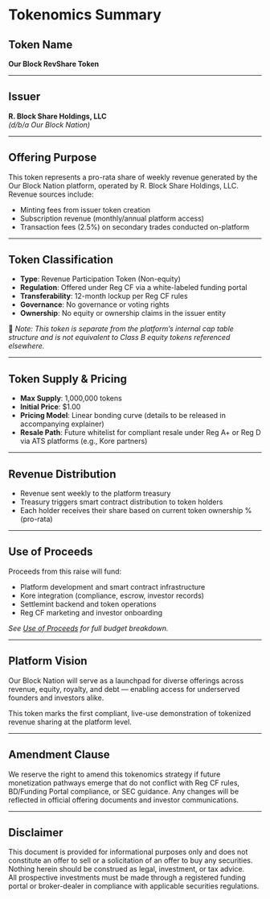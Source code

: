 # Tokenomics Summary

## Token Name

**Our Block RevShare Token**

---

## Issuer

**R. Block Share Holdings, LLC**  
_(d/b/a Our Block Nation)_

---

## Offering Purpose

This token represents a pro-rata share of weekly revenue generated by the Our Block Nation platform, operated by R. Block Share Holdings, LLC. Revenue sources include:

- Minting fees from issuer token creation  
- Subscription revenue (monthly/annual platform access)  
- Transaction fees (2.5%) on secondary trades conducted on-platform  

---

## Token Classification

- **Type**: Revenue Participation Token (Non-equity)  
- **Regulation**: Offered under Reg CF via a white-labeled funding portal  
- **Transferability**: 12-month lockup per Reg CF rules  
- **Governance**: No governance or voting rights  
- **Ownership**: No equity or ownership claims in the issuer entity  

📌 _Note: This token is separate from the platform’s internal cap table structure and is not equivalent to Class B equity tokens referenced elsewhere._

---

## Token Supply & Pricing

- **Max Supply**: 1,000,000 tokens  
- **Initial Price**: $1.00  
- **Pricing Model**: Linear bonding curve (details to be released in accompanying explainer)  
- **Resale Path**: Future whitelist for compliant resale under Reg A+ or Reg D via ATS platforms (e.g., Kore partners)

---

## Revenue Distribution

- Revenue sent weekly to the platform treasury  
- Treasury triggers smart contract distribution to token holders  
- Each holder receives their share based on current token ownership % (pro-rata)

---

## Use of Proceeds

Proceeds from this raise will fund:

- Platform development and smart contract infrastructure  
- Kore integration (compliance, escrow, investor records)  
- Settlemint backend and token operations  
- Reg CF marketing and investor onboarding  

_See [Use of Proceeds](../OfferingDeck/subscription-pitch.md) for full budget breakdown._

---

## Platform Vision

Our Block Nation will serve as a launchpad for diverse offerings across revenue, equity, royalty, and debt — enabling access for underserved founders and investors alike.

This token marks the first compliant, live-use demonstration of tokenized revenue sharing at the platform level.

---

## Amendment Clause

We reserve the right to amend this tokenomics strategy if future monetization pathways emerge that do not conflict with Reg CF rules, BD/Funding Portal compliance, or SEC guidance. Any changes will be reflected in official offering documents and investor communications.

---

## Disclaimer

This document is provided for informational purposes only and does not constitute an offer to sell or a solicitation of an offer to buy any securities.  
Nothing herein should be construed as legal, investment, or tax advice.  
All prospective investments must be made through a registered funding portal or broker-dealer in compliance with applicable securities regulations.

